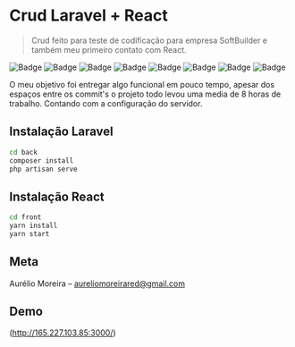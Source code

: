 # Crud Laravel + React
> Crud feito para teste de codificação para empresa SoftBuilder e também meu primeiro contato com React.

![Badge](https://img.shields.io/badge/php-%3E%3D%207.3-8892BF.svg?style=flat-square)
![Badge](https://img.shields.io/badge/Laravel-Version%208.12-orange)
![Badge](https://img.shields.io/badge/composer-%3E%3D%201.10-yellowgreen)
![Badge](https://img.shields.io/badge/node.js-%3E%3D10.19.0-success)
![Badge](https://img.shields.io/badge/React-Version%2017.0.1-blue)
![Badge](https://img.shields.io/badge/yarn-%3E%3D1.22.5-brightgreen)
![Badge](https://img.shields.io/badge/postgre-12.5-9cf)
![Badge](https://img.shields.io/badge/license-GPLv3-green)


O meu objetivo foi entregar algo funcional em pouco tempo, apesar dos espaços
entre os commit's o projeto todo levou uma media de 8 horas de trabalho. Contando
com a configuração do servidor.


## Instalação Laravel

```sh
cd back
composer install
php artisan serve
```

## Instalação React

```sh
cd front
yarn install
yarn start
```


## Meta

Aurélio Moreira – aureliomoreirared@gmail.com

## Demo
(http://165.227.103.85:3000/)
